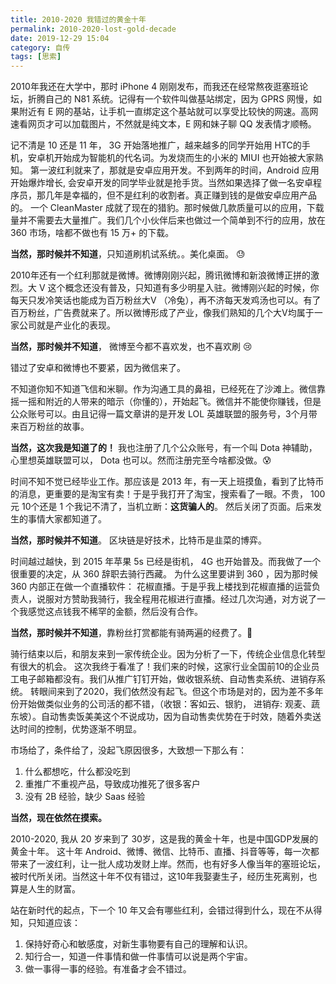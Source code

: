 ```yaml
---
title: 2010-2020 我错过的黄金十年
permalink: 2010-2020-lost-gold-decade
date: 2019-12-29 15:04
category: 自传
tags: [思索]
---
```


2010年我还在大学中，那时 iPhone 4 刚刚发布，而我还在经常熬夜逛塞班论坛，折腾自己的 N81 系统。记得有一个软件叫做基站绑定，因为 GPRS 网慢，如果附近有 E 网的基站，让手机一直绑定这个基站就可以享受比较快的网速。高网速看网页才可以加载图片，不然就是纯文本，E 网和妹子聊 QQ 发表情才顺畅。

记不清是 10 还是 11 年， 3G 开始落地推广，越来越多的同学开始用 HTC的手机，安卓机开始成为智能机的代名词。为发烧而生的小米的 MIUI 也开始被大家熟知。  第一波红利就来了，那就是安卓应用开发。不到两年的时间，Android 应用开始爆炸增长, 会安卓开发的同学毕业就是抢手货。当然如果选择了做一名安卓程序员，那几年是幸福的，但不是红利的收割者。真正赚到钱的是做安卓应用产品的。 一个 CleanMaster 成就了现在的猎豹。那时候做几款质量可以的应用，下载量并不需要去大量推广。我们几个小伙伴后来也做过一个简单到不行的应用，放在 360 市场，啥都不做也有 15 万+ 的下载。

**当然，那时候并不知道**，只知道刷机试系统。。美化桌面。 :sweat:

2010年还有一个红利那就是微博。微博刚刚兴起，腾讯微博和新浪微博正拼的激烈。大 V 这个概念还没有普及，只知道有多少明星入驻。微博刚兴起的时候，你每天只发冷笑话也能成为百万粉丝大V （冷兔），再不济每天发鸡汤也可以。有了百万粉丝，广告费就来了。所以微博形成了产业，像我们熟知的几个大V均属于一家公司就是产业化的表现。

**当然，那时候并不知道**， 微博至今都不喜欢发，也不喜欢刷  :cry:

错过了安卓和微博也不要紧，因为微信来了。

不知道你知不知道飞信和米聊。作为沟通工具的鼻祖，已经死在了沙滩上。微信靠摇一摇和附近的人带来的暗示（你懂的），开始起飞。微信并不能使你赚钱，但是公众账号可以。由且记得一篇文章讲的是开发 LOL 英雄联盟的服务号，3个月带来百万粉丝的故事。

**当然，这次我是知道了的！** 我也注册了几个公众账号，有一个叫 Dota 神辅助，心里想英雄联盟可以， Dota 也可以。然而注册完至今啥都没做。:cold_sweat:

时间不知不觉已经毕业工作。那应该是 2013 年，有一天上班摸鱼，看到了比特币的消息，更重要的是淘宝有卖！于是乎我打开了淘宝，搜索看了一眼。不贵， 100元 10个还是 1 个我记不清了，当机立断：**这货骗人的**。 然后关闭了页面。后来发生的事情大家都知道了。

**当然，那时候并不知道**。 区块链是好技术，比特币是韭菜的博弈。

时间越过越快，到 2015 年苹果 5s 已经是街机， 4G 也开始普及。而我做了一个很重要的决定，从 360 辞职去骑行西藏。 为什么这里要讲到 360 ，因为那时候 360 内部正在做一个直播软件： 花椒直播。于是乎我上楼找到花椒直播的运营负责人，说服对方赞助我骑行，我全程用花椒进行直播。经过几次沟通，对方说了一个我感觉这点钱我不稀罕的金额，然后没有合作。

**当然，那时候并不知道**，靠粉丝打赏都能有骑两遍的经费了。:anger:

骑行结束以后，和朋友来到一家传统企业。因为分析了一下，传统企业信息化转型有很大的机会。 这次我终于看准了！我们来的时候，这家行业全国前10的企业员工电子邮箱都没有。我们从推广钉钉开始，做收银系统、自动售卖系统、进销存系统。 转眼间来到了2020，我们依然没有起飞。但这个市场是对的，因为差不多年份开始做类似业务的公司活的都不错，（收银：客如云、银豹， 进销存: 观麦、蔬东坡）。自动售卖饭美美这个不说成功，因为自动售卖优势在于时效，随着外卖送达时间的控制，优势逐渐不明显。

市场给了，条件给了，没起飞原因很多，大致想一下那么有： 

1. 什么都想吃，什么都没吃到
2. 重推广不重视产品，导致成功推死了很多客户
3. 没有 2B 经验，缺少 Saas 经验

**当然，现在依然在摸索。**

2010-2020, 我从 20 岁来到了 30岁，这是我的黄金十年，也是中国GDP发展的黄金十年。 这十年 Android、微博、微信、比特币、直播、抖音等等，每一次都带来了一波红利，让一批人成功发财上岸。然而，也有好多人像当年的塞班论坛，被时代所关闭。当然这十年不仅有错过，这10年我娶妻生子，经历生死离别，也算是人生的财富。

站在新时代的起点，下一个 10 年又会有哪些红利，会错过得到什么，现在不从得知，只知道应该：

1. 保持好奇心和敏感度，对新生事物要有自己的理解和认识。
2. 知行合一，知道一件事情和做一件事情可以说是两个宇宙。
3. 做一事得一事的经验。有准备才会不错过。